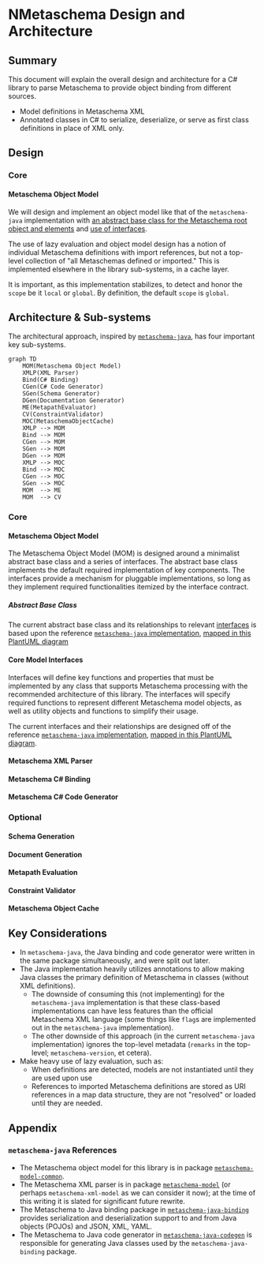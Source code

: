 # NMetaschema Design and Architecture

## Summary

This document will explain the overall design and architecture for a C# library to parse Metaschema to provide object binding from different sources.

- Model definitions in Metaschema XML
- Annotated classes in C# to serialize, deserialize, or serve as first class definitions in place of XML only.

## Design

### Core

#### Metaschema Object Model

We will design and implement an object model like that of the `metaschema-java` implementation with [an abstract base class for the Metaschema root object and elements](https://github.com/usnistgov/metaschema-java/blob/14ad5b015d2f7e1990030f274b1ef9191e25fb2b/metaschema-model-common/src/main/java/gov/nist/secauto/metaschema/model/common/AbstractMetaschema.java#L52-L181) and [use of interfaces](https://github.com/usnistgov/metaschema-java/blob/14ad5b015d2f7e1990030f274b1ef9191e25fb2b/metaschema-model-common/src/main/java/gov/nist/secauto/metaschema/model/common/IMetaschema.java#L61-L308). 

The use of lazy evaluation and object model design has a notion of individual Metaschema definitions with import references, but not a top-level collection of "all Metaschemas defined or imported." This is implemented elsewhere in the library sub-systems, in a cache layer.

It is important, as this implementation stabilizes, to detect and honor the `scope` be it `local` or `global`. By definition, the default `scope` is `global`.

## Architecture & Sub-systems

The architectural approach, inspired by [`metaschema-java`](https://github.com/usnistgov/metaschema-java), has four important key sub-systems.

```mermaid
graph TD
    MOM(Metaschema Object Model)
    XMLP(XML Parser)
    Bind(C# Binding)
    CGen(C# Code Generator)
    SGen(Schema Generator)
    DGen(Documentation Generator)
    ME(MetapathEvaluator)
    CV(ConstraintValidator)
    MOC(MetaschemaObjectCache)
    XMLP --> MOM
    Bind --> MOM
    CGen --> MOM
    SGen --> MOM
    DGen --> MOM
    XMLP --> MOC
    Bind --> MOC
    CGen --> MOC
    SGen --> MOC
    MOM  --> ME
    MOM  --> CV
```

### Core

#### Metaschema Object Model

The Metaschema Object Model (MOM) is designed around a minimalist abstract base class and a series of interfaces. The abstract base class implements the default required implementation of key components. The interfaces provide a mechanism for pluggable implementations, so long as they implement required functionalities itemized by the interface contract.

##### Abstract Base Class

The current abstract base class and its relationships to relevant [interfaces](#core-model-interfaces) is based upon the reference [`metaschema-java` implementation](https://github.com/usnistgov/metaschema-java/), [mapped in this PlantUML diagram](./diagrams/metaschema-java_metaschema-model-common.urm.puml)

#### Core Model Interfaces

Interfaces will define key functions and properties that must be implemented by any class that supports Metaschema processing with the recommended architecture of this library. The interfaces will specify required functions to represent different Metaschema model objects, as well as utility objects and functions to simplify their usage.

The current interfaces and their relationships are designed off of the reference [`metaschema-java` implementation](https://github.com/usnistgov/metaschema-java/), [mapped in this PlantUML diagram](./diagrams/metaschema-java_metaschema-model-common.urm.puml).

#### Metaschema XML Parser

#### Metaschema C# Binding

#### Metaschema C# Code Generator

### Optional

#### Schema Generation

#### Document Generation

#### Metapath Evaluation

#### Constraint Validator

#### Metaschema Object Cache

## Key Considerations

- In `metaschema-java`, the Java binding and code generator were written in the same package simultaneously, and were split out later.
- The Java implementation heavily utilizes annotations to allow making Java classes the primary definition of Metaschema in classes (without XML definitions).
  - The downside of consuming this (not implementing) for the `metaschema-java` implementation is that these class-based implementations can have less features than the official Metaschema XML language (some things like `flag`s are implemented out in the `metaschema-java` implementation). 
  - The other downside of this approach (in the current `metaschema-java` implementation) ignores the top-level metadata (`remarks` in the top-level; `metaschema-version`, et cetera).
- Make heavy use of lazy evaluation, such as:
  -  When definitions are detected, models are not instantiated until they are used upon use
  -  References to imported Metaschema definitions are stored as URI references in a map data structure, they are not "resolved" or loaded until they are needed.

## Appendix

### `metaschema-java` References

- The Metaschema object model for this library is in package [`metaschema-model-common`](https://github.com/usnistgov/metaschema-java/tree/14ad5b015d2f7e1990030f274b1ef9191e25fb2b/metaschema-model-common).
- The Metaschema XML parser is in package [`metaschema-model`](https://github.com/usnistgov/metaschema-java/tree/14ad5b015d2f7e1990030f274b1ef9191e25fb2b/metaschema-model) (or perhaps `metaschema-xml-model` as we can consider it now); at the time of this writing it is slated for significant future rewrite.
- The Metaschema to Java binding package in [`metaschema-java-binding`](https://github.com/usnistgov/metaschema-java/tree/14ad5b015d2f7e1990030f274b1ef9191e25fb2b/metaschema-java-binding) provides serialization and deserialization support to and from Java objects (POJOs) and JSON, XML, YAML.
- The Metaschema to Java code generator in [`metaschema-java-codegen`](https://github.com/usnistgov/metaschema-java/tree/14ad5b015d2f7e1990030f274b1ef9191e25fb2b/metaschema-java-codegen) is responsible for generating Java classes used by the `metaschema-java-binding` package.